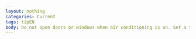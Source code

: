 ```yaml
---
layout: nothing
categories: Current
tags: tipEN
body: Do not open doors or windows when air conditioning is on. Set a temperature that is about 5-7° C lower than the outdoor temperature. You will also avoid energy loss by taking care of the equipment maintenance.
---
```

